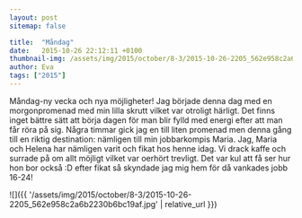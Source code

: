 ```yaml
---
layout: post
sitemap: false

title:  "Måndag"
date:   2015-10-26 22:12:11 +0100
thumbnail-img: /assets/img/2015/october/8-3/2015-10-26-2205_562e958c2a6b2230b6bc19af.jpg
author: Eva
tags: ["2015"]
---
```


Måndag-ny vecka och nya möjligheter! Jag började denna dag med en morgonpromenad med min lilla skrutt vilket var otroligt härligt. Det finns inget bättre sätt att börja dagen för man blir fylld med energi efter att man får röra på sig. Några timmar gick jag en till liten promenad men denna gång till en riktig destination: nämligen till min jobbarkompis Maria. Jag, Maria och Helena har nämligen varit och fikat hos henne idag. Vi drack kaffe och surrade på om allt möjligt vilket var oerhört trevligt. Det var kul att få ser hur hon bor också :D efter fikat så skyndade jag mig hem för då vankades jobb 16-24!

![]({{ '/assets/img/2015/october/8-3/2015-10-26-2205_562e958c2a6b2230b6bc19af.jpg'  | relative_url }})

